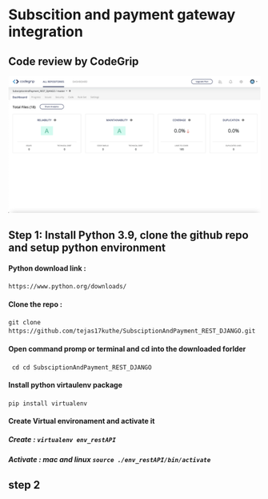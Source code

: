 # Subscition and payment gateway integration

## Code review by CodeGrip

![Review](/Images/codegrip_review.png)


## Step 1: Install Python 3.9, clone the github repo and setup python environment

#### Python download link : 
`https://www.python.org/downloads/`

#### Clone the repo :
```git clone https://github.com/tejas17kuthe/SubsciptionAndPayment_REST_DJANGO.git```

#### Open command promp or terminal and cd into the downloaded forlder
` cd cd SubsciptionAndPayment_REST_DJANGO`

#### Install python virtaulenv package
 ` pip install virtualenv `
 
#### Create Virtual environament and activate it

##### Create : ` virtualenv env_restAPI `

##### Activate : mac and linux ` source ./env_restAPI/bin/activate `  

## step 2
